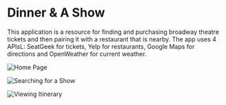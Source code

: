 # Dinner & A Show

This application is a resource for finding and purchasing broadway theatre tickets and then pairing it with a restaurant that is nearby. The app uses 4 APIsL: SeatGeek for tickets, Yelp for restaurants, Google Maps for directions and OpenWeather for current weather.

![Home Page](assets/images/D&S_Home.gif)

![Searching for a Show](assets/images/Show_Search.gif)

![Viewing Itinerary](assets/images/Itinerary.gif)





